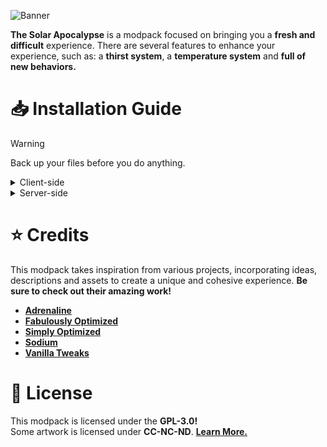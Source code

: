 ![Banner](https://i.imgur.com/JBgvxu4.png)

**The Solar Apocalypse** is a modpack focused on bringing you a **fresh and difficult** experience. There are several features to enhance your experience, such as: a **thirst system**, a **temperature system** and **full of new behaviors.**

# 📥 Installation Guide
> [!WARNING]
> Back up your files before you do anything.

<details>
<summary>Client-side</summary>

- **[CurseForge Launcher](https://www.bisecthosting.com/clients/index.php?rp=/knowledgebase/160)**
- **[Modrinth Launcher](https://support.modrinth.com/en/articles/8802250-modpacks-on-modrinth)**
- **[MultiMC](https://www.bisecthosting.com/clients/index.php?rp=/knowledgebase/141)**
- **[GDLauncher](https://www.bisecthosting.com/clients/index.php?rp=/knowledgebase/142)**
- **[ATLauncher](https://www.bisecthosting.com/clients/index.php?rp=/knowledgebase/361/)**
</details>

<details>
<summary>Server-side</summary>

  - **[Docker Compose](https://docker-minecraft-server.readthedocs.io/en/latest/)**
  - **[mcman](https://github.com/ParadigmMC/mcman)**
- <details>
  <summary><strong>Packwiz</strong></summary>

  Download the [packwiz-installer-bootstrap](https://github.com/packwiz/packwiz-installer-bootstrap/releases), move it to the **root folder** of your server, and add the following command to your **pre-launch command**: 
   ```
   java -jar packwiz-installer-bootstrap.jar -g -s server https://raw.githubusercontent.com/seriousfreezing/SolarApocalypse/refs/heads/main/versions/supported/1.21.3/index.toml
  ```
   - **[Change the Minecraft version you want.](https://github.com/seriousfreezing/SolarApocalypse/tree/main/versions/supported)**  
</details>

# ⭐ Credits
This modpack takes inspiration from various projects, incorporating ideas, descriptions and assets to create a unique and cohesive experience. **Be sure to check out their amazing work!**

- **[Adrenaline](https://modrinth.com/modpack/adrenaline)**
- **[Fabulously Optimized](https://modrinth.com/modpack/fabulously-optimized)**
- **[Simply Optimized](https://modrinth.com/modpack/sop)**
- **[Sodium](https://modrinth.com/mod/sodium)**
- **[Vanilla Tweaks](https://vanillatweaks.net/)**

# 📜 License
This modpack is licensed under the **GPL-3.0!**   
Some artwork is licensed under **CC-NC-ND**. **[Learn More.](https://github.com/seriousfreezing/SolarApocalypse/wiki/Forking-Guidelines)** 